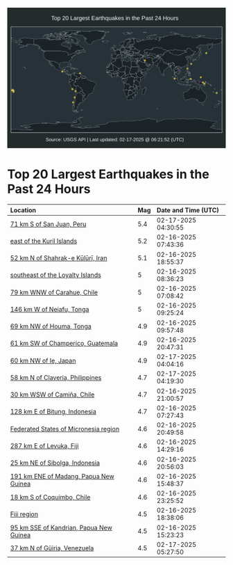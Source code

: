 ![Map](./map.png)

# Top 20 Largest Earthquakes in the Past 24 Hours

| Location | Mag | Date and Time (UTC) |
|:---|:---|:---|
| [71 km S of San Juan, Peru](https://earthquake.usgs.gov/earthquakes/eventpage/us7000pe6v) | 5.4 | 02-17-2025 04:30:55 |
| [east of the Kuril Islands](https://earthquake.usgs.gov/earthquakes/eventpage/us7000pe2q) | 5.2 | 02-16-2025 07:43:36 |
| [52 km N of Shahrak-e Kūlūrī, Iran](https://earthquake.usgs.gov/earthquakes/eventpage/us7000pe4x) | 5.1 | 02-16-2025 18:55:37 |
| [southeast of the Loyalty Islands](https://earthquake.usgs.gov/earthquakes/eventpage/us7000pe38) | 5 | 02-16-2025 08:36:23 |
| [79 km WNW of Carahue, Chile](https://earthquake.usgs.gov/earthquakes/eventpage/us7000pe2h) | 5 | 02-16-2025 07:08:42 |
| [146 km W of Neiafu, Tonga](https://earthquake.usgs.gov/earthquakes/eventpage/us7000pe3g) | 5 | 02-16-2025 09:25:24 |
| [69 km NW of Houma, Tonga](https://earthquake.usgs.gov/earthquakes/eventpage/us7000pe3k) | 4.9 | 02-16-2025 09:57:48 |
| [61 km SW of Champerico, Guatemala](https://earthquake.usgs.gov/earthquakes/eventpage/us7000pe58) | 4.9 | 02-16-2025 20:47:31 |
| [60 km NW of Ie, Japan](https://earthquake.usgs.gov/earthquakes/eventpage/us7000pe6n) | 4.9 | 02-17-2025 04:04:16 |
| [58 km N of Claveria, Philippines](https://earthquake.usgs.gov/earthquakes/eventpage/us7000pe6s) | 4.7 | 02-17-2025 04:19:30 |
| [30 km WSW of Camiña, Chile](https://earthquake.usgs.gov/earthquakes/eventpage/us7000pe5e) | 4.7 | 02-16-2025 21:00:57 |
| [128 km E of Bitung, Indonesia](https://earthquake.usgs.gov/earthquakes/eventpage/us7000pe2m) | 4.7 | 02-16-2025 07:27:43 |
| [Federated States of Micronesia region](https://earthquake.usgs.gov/earthquakes/eventpage/us7000pe5b) | 4.6 | 02-16-2025 20:49:58 |
| [287 km E of Levuka, Fiji](https://earthquake.usgs.gov/earthquakes/eventpage/us7000pe49) | 4.6 | 02-16-2025 14:29:16 |
| [25 km NE of Sibolga, Indonesia](https://earthquake.usgs.gov/earthquakes/eventpage/us7000pe5d) | 4.6 | 02-16-2025 20:56:03 |
| [191 km ENE of Madang, Papua New Guinea](https://earthquake.usgs.gov/earthquakes/eventpage/us7000pe4q) | 4.6 | 02-16-2025 15:48:37 |
| [18 km S of Coquimbo, Chile](https://earthquake.usgs.gov/earthquakes/eventpage/us7000pe5v) | 4.6 | 02-16-2025 23:25:52 |
| [Fiji region](https://earthquake.usgs.gov/earthquakes/eventpage/us7000pe4v) | 4.5 | 02-16-2025 18:38:06 |
| [95 km SSE of Kandrian, Papua New Guinea](https://earthquake.usgs.gov/earthquakes/eventpage/us7000pe4j) | 4.5 | 02-16-2025 15:23:23 |
| [37 km N of Güiria, Venezuela](https://earthquake.usgs.gov/earthquakes/eventpage/us7000pe71) | 4.5 | 02-17-2025 05:27:50 |
